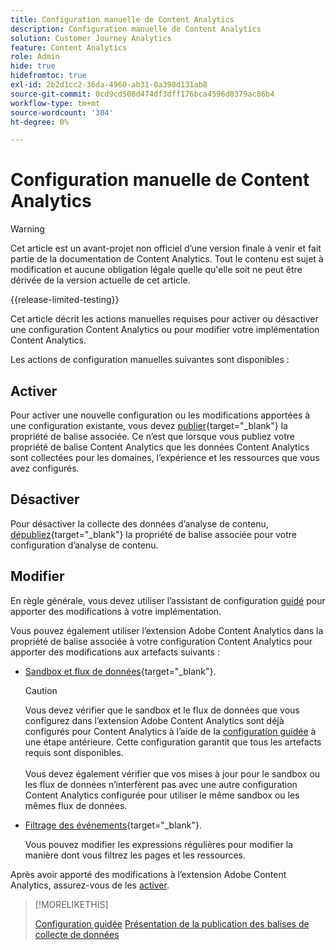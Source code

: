 ```yaml
---
title: Configuration manuelle de Content Analytics
description: Configuration manuelle de Content Analytics
solution: Customer Journey Analytics
feature: Content Analytics
role: Admin
hide: true
hidefromtoc: true
exl-id: 2b2d1cc2-36da-4960-ab31-0a398d131ab8
source-git-commit: 0cd9cd508d474df3dff176bca4596d0379ac86b4
workflow-type: tm+mt
source-wordcount: '304'
ht-degree: 0%

---
```


# Configuration manuelle de Content Analytics

>[!WARNING]
>
>Cet article est un avant-projet non officiel d’une version finale à venir et fait partie de la documentation de Content Analytics. Tout le contenu est sujet à modification et aucune obligation légale quelle qu&#39;elle soit ne peut être dérivée de la version actuelle de cet article.
>

{{release-limited-testing}}

Cet article décrit les actions manuelles requises pour activer ou désactiver une configuration Content Analytics ou pour modifier votre implémentation Content Analytics.

Les actions de configuration manuelles suivantes sont disponibles :

## Activer

Pour activer une nouvelle configuration ou les modifications apportées à une configuration existante, vous devez [publier](https://experienceleague.adobe.com/en/docs/experience-platform/tags/publish/overview){target="_blank"} la propriété de balise associée. Ce n’est que lorsque vous publiez votre propriété de balise Content Analytics que les données Content Analytics sont collectées pour les domaines, l’expérience et les ressources que vous avez configurés.


## Désactiver

Pour désactiver la collecte des données d’analyse de contenu, [dépubliez](https://experienceleague.adobe.com/en/docs/experience-platform/tags/publish/overview){target="_blank"} la propriété de balise associée pour votre configuration d’analyse de contenu.



## Modifier

En règle générale, vous devez utiliser l’assistant de configuration [guidé](guided.md) pour apporter des modifications à votre implémentation.

Vous pouvez également utiliser l’extension Adobe Content Analytics dans la propriété de balise associée à votre configuration Content Analytics pour apporter des modifications aux artefacts suivants :

* [Sandbox et flux de données](https://experienceleague.adobe.com/en/docs/experience-platform/tags/extensions/client/content-analytics/overview#configure-datastreams){target="_blank"}.

  >[!CAUTION]
  >
  >Vous devez vérifier que le sandbox et le flux de données que vous configurez dans l’extension Adobe Content Analytics sont déjà configurés pour Content Analytics à l’aide de la [configuration guidée](guided.md) à une étape antérieure. Cette configuration garantit que tous les artefacts requis sont disponibles.<br/><br/>Vous devez également vérifier que vos mises à jour pour le sandbox ou les flux de données n’interfèrent pas avec une autre configuration Content Analytics configurée pour utiliser le même sandbox ou les mêmes flux de données.
  >

* [Filtrage des événements](https://experienceleague.adobe.com/en/docs/experience-platform/tags/extensions/client/content-analytics/overview#configure-event-filtering){target="_blank"}.

  Vous pouvez modifier les expressions régulières pour modifier la manière dont vous filtrez les pages et les ressources.


Après avoir apporté des modifications à l’extension Adobe Content Analytics, assurez-vous de les [activer](#activate).



>[!MORELIKETHIS]
>
>[Configuration guidée](guided.md)
>[Présentation de la publication des balises de collecte de données](https://experienceleague.adobe.com/en/docs/experience-platform/tags/publish/overview)
>